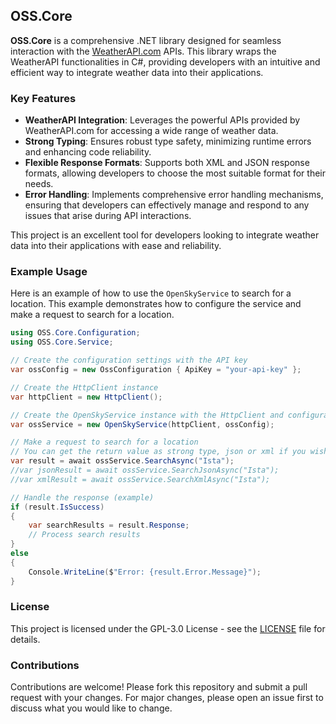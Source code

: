 ## OSS.Core

**OSS.Core** is a comprehensive .NET library designed for seamless interaction with the [WeatherAPI.com](https://www.weatherapi.com/) APIs. This library wraps the WeatherAPI functionalities in C#, providing developers with an intuitive and efficient way to integrate weather data into their applications.

### Key Features

- **WeatherAPI Integration**: Leverages the powerful APIs provided by WeatherAPI.com for accessing a wide range of weather data.
- **Strong Typing**: Ensures robust type safety, minimizing runtime errors and enhancing code reliability.
- **Flexible Response Formats**: Supports both XML and JSON response formats, allowing developers to choose the most suitable format for their needs.
- **Error Handling**: Implements comprehensive error handling mechanisms, ensuring that developers can effectively manage and respond to any issues that arise during API interactions.

This project is an excellent tool for developers looking to integrate weather data into their applications with ease and reliability.

### Example Usage

Here is an example of how to use the `OpenSkyService` to search for a location. This example demonstrates how to configure the service and make a request to search for a location.

```csharp
using OSS.Core.Configuration;
using OSS.Core.Service;

// Create the configuration settings with the API key
var ossConfig = new OssConfiguration { ApiKey = "your-api-key" };

// Create the HttpClient instance
var httpClient = new HttpClient();

// Create the OpenSkyService instance with the HttpClient and configuration settings
var ossService = new OpenSkyService(httpClient, ossConfig);

// Make a request to search for a location
// You can get the return value as strong type, json or xml if you wish.
var result = await ossService.SearchAsync("Ista");
//var jsonResult = await ossService.SearchJsonAsync("Ista");
//var xmlResult = await ossService.SearchXmlAsync("Ista");

// Handle the response (example)
if (result.IsSuccess)
{
    var searchResults = result.Response;
    // Process search results
}
else
{
    Console.WriteLine($"Error: {result.Error.Message}");
}
```

### License

This project is licensed under the GPL-3.0 License - see the [LICENSE](https://www.gnu.org/licenses/gpl-3.0.html) file for details.

### Contributions

Contributions are welcome! Please fork this repository and submit a pull request with your changes. For major changes, please open an issue first to discuss what you would like to change.
